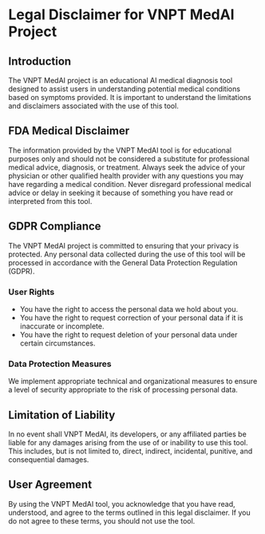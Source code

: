 # Legal Disclaimer for VNPT MedAI Project

## Introduction
The VNPT MedAI project is an educational AI medical diagnosis tool designed to assist users in understanding potential medical conditions based on symptoms provided. It is important to understand the limitations and disclaimers associated with the use of this tool.

## FDA Medical Disclaimer
The information provided by the VNPT MedAI tool is for educational purposes only and should not be considered a substitute for professional medical advice, diagnosis, or treatment. Always seek the advice of your physician or other qualified health provider with any questions you may have regarding a medical condition. Never disregard professional medical advice or delay in seeking it because of something you have read or interpreted from this tool.

## GDPR Compliance
The VNPT MedAI project is committed to ensuring that your privacy is protected. Any personal data collected during the use of this tool will be processed in accordance with the General Data Protection Regulation (GDPR). 

### User Rights
- You have the right to access the personal data we hold about you.
- You have the right to request correction of your personal data if it is inaccurate or incomplete.
- You have the right to request deletion of your personal data under certain circumstances.

### Data Protection Measures
We implement appropriate technical and organizational measures to ensure a level of security appropriate to the risk of processing personal data.

## Limitation of Liability
In no event shall VNPT MedAI, its developers, or any affiliated parties be liable for any damages arising from the use of or inability to use this tool. This includes, but is not limited to, direct, indirect, incidental, punitive, and consequential damages.

## User Agreement
By using the VNPT MedAI tool, you acknowledge that you have read, understood, and agree to the terms outlined in this legal disclaimer. If you do not agree to these terms, you should not use the tool.